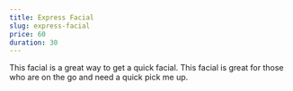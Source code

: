 ```yaml
---
title: Express Facial
slug: express-facial
price: 60
duration: 30
---
```


This facial is a great way to get a quick facial. This facial is great for those who are on the go and need a quick pick me up.
